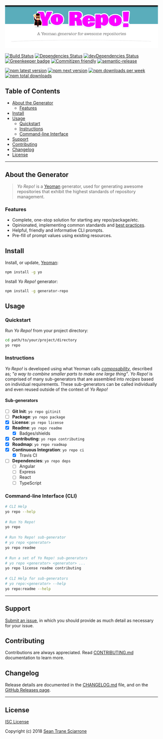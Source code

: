 [![Yo Repo! A Yeoman generator for awesome repositories](https://raw.githubusercontent.com/seantrane/yo-repo/master/src/_resources/header.png)](https://github.com/seantrane/yo-repo#readme)

[![Build Status](https://travis-ci.com/seantrane/yo-repo.svg?branch=master)](https://travis-ci.com/seantrane/yo-repo) [![Dependencies Status](https://david-dm.org/seantrane/yo-repo/status.svg)](https://david-dm.org/seantrane/yo-repo) [![devDependencies Status](https://david-dm.org/seantrane/yo-repo/dev-status.svg)](https://david-dm.org/seantrane/yo-repo?type=dev) [![Greenkeeper badge](https://badges.greenkeeper.io/seantrane/yo-repo.svg)](https://greenkeeper.io/) [![Commitizen friendly](https://img.shields.io/badge/commitizen-friendly-brightgreen.svg)](http://commitizen.github.io/cz-cli/) [![semantic-release](https://img.shields.io/badge/%20%20%F0%9F%93%A6%F0%9F%9A%80-semantic--release-e10079.svg)](https://github.com/semantic-release/semantic-release)

[![npm latest version](https://img.shields.io/npm/v/generator-repo/latest.svg)](https://www.npmjs.com/package/generator-repo) [![npm next version](https://img.shields.io/npm/v/generator-repo/next.svg)](https://www.npmjs.com/package/generator-repo) [![npm downloads per week](https://img.shields.io/npm/dw/generator-repo.svg)](https://www.npmjs.com/package/generator-repo) [![npm total downloads](https://img.shields.io/npm/dt/generator-repo.svg)](https://www.npmjs.com/package/generator-repo)

## Table of Contents

- [About the Generator](#about)
  - [Features](#features)
- [Install](#install)
- [Usage](#usage)
  - [Quickstart](#quickstart)
  - [Instructions](#instructions)
  - [Command-line Interface](#cli)
- [Support](#support)
- [Contributing](#contributing)
- [Changelog](#changelog)
- [License](#license)

---

## About the Generator <a id="about"></a>

> _Yo Repo!_ is a [Yeoman](http://yeoman.io) generator, used for generating awesome repositories that exhibit the highest standards of repository management.

### Features <a id="features"></a>

- Complete, one-stop solution for starting any repo/package/etc.
- Opinionated, implementing common standards and [best practices](https://bestpractices.coreinfrastructure.org).
- Helpful, friendly and informative CLI prompts.
- Pre-fill of prompt values using existing resources.

## Install <a id="install"></a>

Install, or update, [Yeoman](http://yeoman.io):

```sh
npm install -g yo
```

Install _Yo Repo!_ generator:

```sh
npm install -g generator-repo
```

## Usage <a id="usage"></a>

### Quickstart <a id="quickstart"></a>

Run _Yo Repo!_ from your project directory:

```sh
cd path/to/your/project/directory
yo repo
```

### Instructions <a id="instructions"></a>

_Yo Repo!_ is developed using what Yeoman calls [_composability_](http://yeoman.io/authoring/composability.html), described as; _"a way to combine smaller parts to make one large thing"_. _Yo Repo!_ is comprised of many sub-generators that are assembled into _recipes_ based on individual requirements. These sub-generators can be called individually and even reused outside of the context of _Yo Repo!_

#### Sub-generators

- [ ] **Git Init**: `yo repo gitinit`
- [ ] **Package**: `yo repo package`
- [x] **License**: `yo repo license`
- [x] **Readme**: `yo repo readme`
  - [x] Badges/shields
- [x] **Contributing**: `yo repo contributing`
- [x] **Roadmap**: `yo repo roadmap`
- [x] **Continuous Integration**: `yo repo ci`
  - [x] Travis CI
- [ ] **Dependencies**: `yo repo deps`
  - [ ] Angular
  - [ ] Express
  - [ ] React
  - [ ] TypeScript

### Command-line Interface (CLI) <a id="cli"></a>

```sh
# CLI Help
yo repo --help

# Run Yo Repo!
yo repo

# Run Yo Repo! sub-generator
# yo repo <generator>
yo repo readme

# Run a set of Yo Repo! sub-generators
# yo repo <generator> <generator> ...
yo repo license readme contributing

# CLI Help for sub-generators
# yo repo:<generator> --help
yo repo:readme --help
```

---

## Support <a id="support"></a>

[Submit an issue](https://github.com/seantrane/yo-repo/issues/new), in which you should provide as much detail as necessary for your issue.

## Contributing <a id="contributing"></a>

Contributions are always appreciated. Read [CONTRIBUTING.md](https://github.com/seantrane/yo-repo/blob/master/CONTRIBUTING.md) documentation to learn more.

## Changelog <a id="changelog"></a>

Release details are documented in the [CHANGELOG.md](https://github.com/seantrane/yo-repo/blob/master/CHANGELOG.md) file, and on the [GitHub Releases page](https://github.com/seantrane/yo-repo/releases).

---

## License <a id="license"></a>

[ISC License](https://github.com/seantrane/yo-repo/blob/master/LICENSE)

Copyright (c) 2018 [Sean Trane Sciarrone](https://github.com/seantrane)
